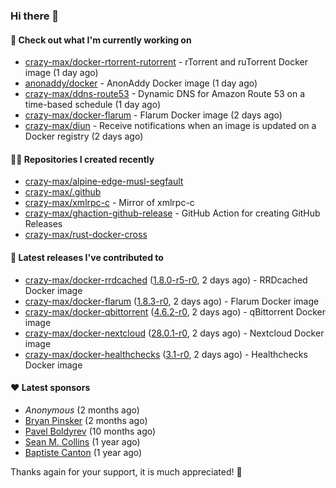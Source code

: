 ### Hi there 👋

#### 👷 Check out what I'm currently working on

- [crazy-max/docker-rtorrent-rutorrent](https://github.com/crazy-max/docker-rtorrent-rutorrent) - rTorrent and ruTorrent Docker image (1 day ago)
- [anonaddy/docker](https://github.com/anonaddy/docker) - AnonAddy Docker image (1 day ago)
- [crazy-max/ddns-route53](https://github.com/crazy-max/ddns-route53) - Dynamic DNS for Amazon Route 53 on a time-based schedule (1 day ago)
- [crazy-max/docker-flarum](https://github.com/crazy-max/docker-flarum) - Flarum Docker image (2 days ago)
- [crazy-max/diun](https://github.com/crazy-max/diun) - Receive notifications when an image is updated on a Docker registry (2 days ago)

#### 👨‍💻 Repositories I created recently

- [crazy-max/alpine-edge-musl-segfault](https://github.com/crazy-max/alpine-edge-musl-segfault)
- [crazy-max/.github](https://github.com/crazy-max/.github)
- [crazy-max/xmlrpc-c](https://github.com/crazy-max/xmlrpc-c) - Mirror of xmlrpc-c
- [crazy-max/ghaction-github-release](https://github.com/crazy-max/ghaction-github-release) - GitHub Action for creating GitHub Releases
- [crazy-max/rust-docker-cross](https://github.com/crazy-max/rust-docker-cross)

#### 🚀 Latest releases I've contributed to

- [crazy-max/docker-rrdcached](https://github.com/crazy-max/docker-rrdcached) ([1.8.0-r5-r0](https://github.com/crazy-max/docker-rrdcached/releases/tag/1.8.0-r5-r0), 2 days ago) - RRDcached Docker image
- [crazy-max/docker-flarum](https://github.com/crazy-max/docker-flarum) ([1.8.3-r0](https://github.com/crazy-max/docker-flarum/releases/tag/1.8.3-r0), 2 days ago) - Flarum Docker image
- [crazy-max/docker-qbittorrent](https://github.com/crazy-max/docker-qbittorrent) ([4.6.2-r0](https://github.com/crazy-max/docker-qbittorrent/releases/tag/4.6.2-r0), 2 days ago) - qBittorrent Docker image
- [crazy-max/docker-nextcloud](https://github.com/crazy-max/docker-nextcloud) ([28.0.1-r0](https://github.com/crazy-max/docker-nextcloud/releases/tag/28.0.1-r0), 2 days ago) - Nextcloud Docker image
- [crazy-max/docker-healthchecks](https://github.com/crazy-max/docker-healthchecks) ([3.1-r0](https://github.com/crazy-max/docker-healthchecks/releases/tag/3.1-r0), 2 days ago) - Healthchecks Docker image

#### ❤️ Latest sponsors
- _Anonymous_ (2 months ago)
- [Bryan Pinsker](https://github.com/BryanPinsker) (2 months ago)
- [Pavel Boldyrev](https://github.com/bpg) (10 months ago)
- [Sean M. Collins](https://github.com/sc68cal) (1 year ago)
- [Baptiste Canton](https://github.com/batmac) (1 year ago)

Thanks again for your support, it is much appreciated! 🙏
